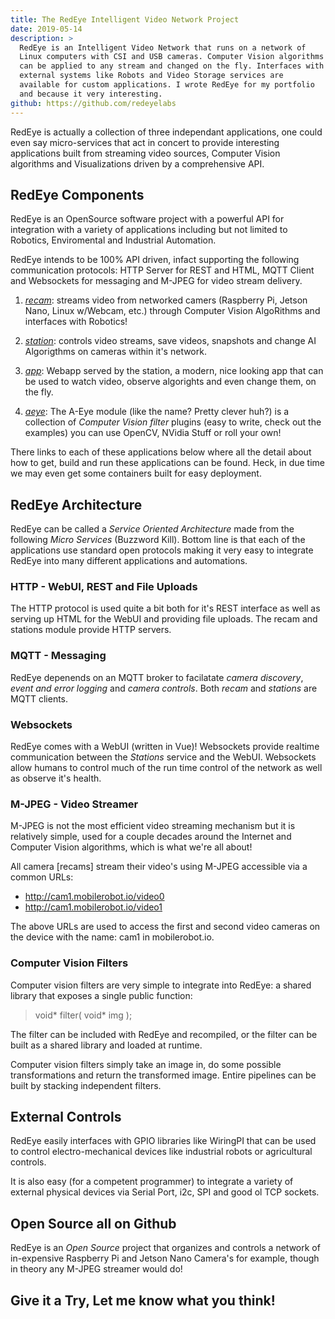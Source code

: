 ```yaml
---
title: The RedEye Intelligent Video Network Project
date: 2019-05-14
description: >
  RedEye is an Intelligent Video Network that runs on a network of
  Linux computers with CSI and USB cameras. Computer Vision algorithms
  can be applied to any stream and changed on the fly. Interfaces with
  external systems like Robots and Video Storage services are
  available for custom applications. I wrote RedEye for my portfolio
  and because it very interesting. 
github: https://github.com/redeyelabs
---
```


RedEye is actually a collection of three independant applications, one
could even say micro-services that act in concert to provide
interesting applications built from streaming video sources, Computer
Vision algorithms and Visualizations driven by a comprehensive API.
<!--more-->

## RedEye Components

RedEye is an OpenSource software project with a powerful API for
integration with a variety of applications including but not limited
to Robotics, Enviromental and Industrial Automation.

RedEye intends to be 100% API driven, infact supporting the following
communication protocols: HTTP Server for REST and HTML, MQTT Client
and Websockets for messaging and M-JPEG for video stream delivery.

1. [_recam_](https://github.com/redeyelabs/recam): streams video from
networked camers (Raspberry Pi, Jetson Nano, Linux w/Webcam, etc.)
through Computer Vision AlgoRithms and interfaces with Robotics!

2. [_station_](https://github.com/redeyelabs/station): controls video
streams, save videos, snapshots and change AI Algorigthms on cameras
within it's network.

3. [_app_](https://github.com/redeyelabs/app): Webapp served by the
station, a modern, nice looking app that can be used to watch video,
observe algorights and even change them, on the fly.

4. [_aeye_](http://github.com/redeyelabs/aeye): The A-Eye module (like
the name? Pretty clever huh?) is a collection of _Computer Vision_
_filter_ plugins (easy to write, check out the examples) you can use
OpenCV, NVidia Stuff or roll your own!

There links to each of these applications below where all the detail
about how to get, build and run these applications can be found. Heck,
in due time we may even get some containers built for easy deployment.

## RedEye Architecture

RedEye can be called a _Service Oriented Architecture_ made from the
following _Micro Services_ (Buzzword Kill). Bottom line is that each
of the applications use standard open protocols making it very easy to 
integrate RedEye into many different applications and automations.

### HTTP - WebUI, REST and File Uploads

The HTTP protocol is used quite a bit both for it's REST interface as
well as serving up HTML for the WebUI and providing file uploads. The
recam and stations module provide HTTP servers.

### MQTT - Messaging

RedEye depenends on an MQTT broker to facilatate _camera discovery_,
_event and error logging_ and _camera controls_. Both _recam_ and
_stations_ are MQTT clients.

### Websockets

RedEye comes with a WebUI (written in Vue)! Websockets provide
realtime communication between the _Stations_ service and the
WebUI. Websockets allow humans to control much of the run time control
of the network as well as observe it's health.

### M-JPEG - Video Streamer

M-JPEG is not the most efficient video streaming mechanism but it is
relatively simple, used for a couple decades around the Internet and
Computer Vision algorithms, which is what we're all about!

All camera [recams] stream their video's using M-JPEG accessible via a
common URLs:

- http://cam1.mobilerobot.io/video0
- http://cam1.mobilerobot.io/video1

The above URLs are used to access the first and second video cameras
on the device with the name: cam1 in mobilerobot.io.

### Computer Vision Filters 

Computer vision filters are very simple to integrate into RedEye: a
shared library that exposes a single public function:

> void* filter( void* img );

The filter can be included with RedEye and recompiled, or the filter
can be built as a shared library and loaded at runtime.

Computer vision filters simply take an image in, do some possible
transformations and return the transformed image. Entire pipelines can
be built by stacking independent filters.

## External Controls

RedEye easily interfaces with GPIO libraries like WiringPI that can be
used to control electro-mechanical devices like industrial robots or
agricultural controls.

It is also easy (for a competent programmer) to integrate a variety of
external physical devices via Serial Port, i2c, SPI and good ol TCP
sockets. 

## Open Source all on Github

RedEye is an _Open Source_ project that organizes and controls a
network of in-expensive Raspberry Pi and Jetson Nano Camera's for
example, though in theory any M-JPEG streamer would do!

## Give it a Try, Let me know what you think!